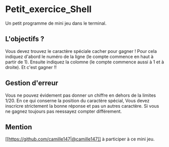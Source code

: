 # Petit_exercice_Shell
Un petit programme de mini jeu dans le terminal.

## **L'objectifs ?**
Vous devez trouvez le caractère spéciale cacher pour gagner !
Pour cela indiquez d'abord le numéro de la ligne (le compte commence en haut à partir de 1). Ensuite indiquez la colomne (le compte commence aussi à 1 et à droite).
Et c'est gagner !!

## **Gestion d'erreur**
Vous ne pouvez évidement pas donner un chiffre en dehors de la limites 1/20. En ce qui conserne la position du caractère spécial, Vous devez inscricre strictement la bonne réponse et pas un autres caractère. Si vous ne gagnez toujours pas reessayez compter différement.

## Mention
[[https://github.com/camille147|@camille147]] à participer à ce mini jeu.
